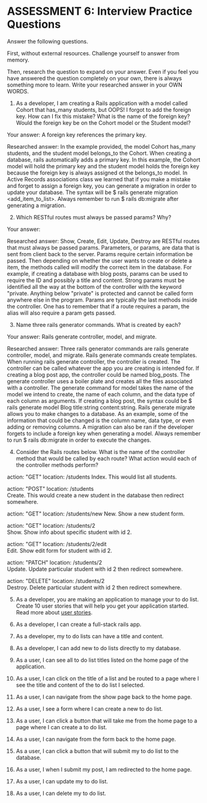 # ASSESSMENT 6: Interview Practice Questions
Answer the following questions.

First, without external resources. Challenge yourself to answer from memory.

Then, research the question to expand on your answer. Even if you feel you have answered the question completely on your own, there is always something more to learn. Write your researched answer in your OWN WORDS.

1. As a developer, I am creating a Rails application with a model called Cohort that has_many students, but OOPS! I forgot to add the foreign key. How can I fix this mistake? What is the name of the foreign key? Would the foreign key be on the Cohort model or the Student model?

  Your answer:
  A foreign key references the primary key.

  Researched answer:
  In the example provided, the model Cohort has_many students, and the student model belongs_to the Cohort. When creating a database, rails automatically adds a primary key. In this example, the Cohort model will hold the primary key and the student model holds the foreign key because the foreign key is always assigned ot the belongs_to model. In Active Records associations class we learned that if you make a mistake and forget to assign a foreign key, you can generate a migration in order to update your database. The syntax will be $ rails generate migration <add_item_to_list>. Always remember to run $ rails db:migrate after generating a migration.

2. Which RESTful routes must always be passed params? Why?

  Your answer:

  Researched answer:
  Show, Create, Edit, Update, Destroy are RESTful routes that must always be passed params. Parameters, or params, are data that is sent from client back to the server. Params require certain information be passed. Then depending on whether the user wants to create or delete a item, the methods called will modify the correct item in the database. For example, if creating a database with blog posts, params can be used to require the ID and possibly a title and content. Strong params must be identified all the way at the bottom of the controller with the keyword "private. Anything below "private" is protected and cannot be called form anywhere else in the program. Params are typically the last methods inside the controller. One has to remember that if a route requires a param, the alias will also require a param gets passed.

3. Name three rails generator commands. What is created by each?
  
  Your answer:
  Rails generate controller, model, and migrate. 

  Researched answer:
  Three rails generator commands are rails generate controller, model, and migrate. Rails generate commands create templates. When running rails generate controller, the controller is created. The controller can be called whatever the app you are creating is intended for. If creating a blog post app, the controller could be named blog_posts. The generate controller uses a boiler plate and creates all the files associated with a controller.
  The generate command for model takes the name of the model we intend to create, the name of each column, and the data type of each column as arguments. If creating a blog post, the syntax could be $ rails generate model Blog title:string content:string.
  Rails generate migrate allows you to make changes to a database. As an example, some of the information that could be changed is the column name, data type, or even adding or removing columns. A migration can also be ran if the developer forgets to include a foreign key when generating a model. Always remember to run $ rails db:migrate in order to execute the changes.

4. Consider the Rails routes below. What is the name of the controller method that would be called by each route? What action would each of the controller methods perform?

action: "GET"    location: /students
  Index. This would list all students.          

action: "POST"   location: /students       
  Create. This would create a new student in the database then redirect somewhere.

action: "GET"    location: /students/new
  New. Show a new student form.

action: "GET"    location: /students/2  
  Show. Show info about specific student with id 2.

action: "GET"    location: /students/2/edit    
  Edit. Show edit form for student with id 2.

action: "PATCH"  location: /students/2      
  Update. Update particular student with id 2 then redirect somewhere.

action: "DELETE" location: /students/2      
  Destroy. Delete particular student with id 2 then redirect somewhere.

5. As a developer, you are making an application to manage your to do list. Create 10 user stories that will help you get your application started. Read more about [user stories](https://www.atlassian.com/agile/project-management/user-stories).

1. As a developer, I can create a full-stack rails app.
2. As a developer, my to do lists can have a title and content.
3. As a developer, I can add new to do lists directly to my database.
4. As a user, I can see all to do list titles listed on the home page of the application.
5. As a user, I can click on the title of a list and be routed to a page where I see the title and content  of the to do list I selected.
6. As a user, I can navigate from the show page back to the home page.
7. As a user, I see a form where I can create a new to do list.
8. As a user, I can click a button that will take me from the home page to a page where I can create a to do list.
9. As a user, I can navigate from the form back to the home page.
10. As a user, I can click a button that will submit my to do list to the database.
11. As a user, I when I submit my post, I am redirected to the home page.
12. As a user, I can update my to do list.
13. As a user, I can delete my to do list.